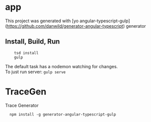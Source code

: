 # app

This project was generated with [yo angular-typescript-gulp] (https://github.com/danwild/generator-angular-typescript)
generator

## Install, Build, Run

        tsd install
        gulp


The default task has a nodemon watching for changes.<br/>
To just run server: `gulp serve`

# TraceGen
Trace Generator

      npm install -g generator-angular-typescript-gulp

